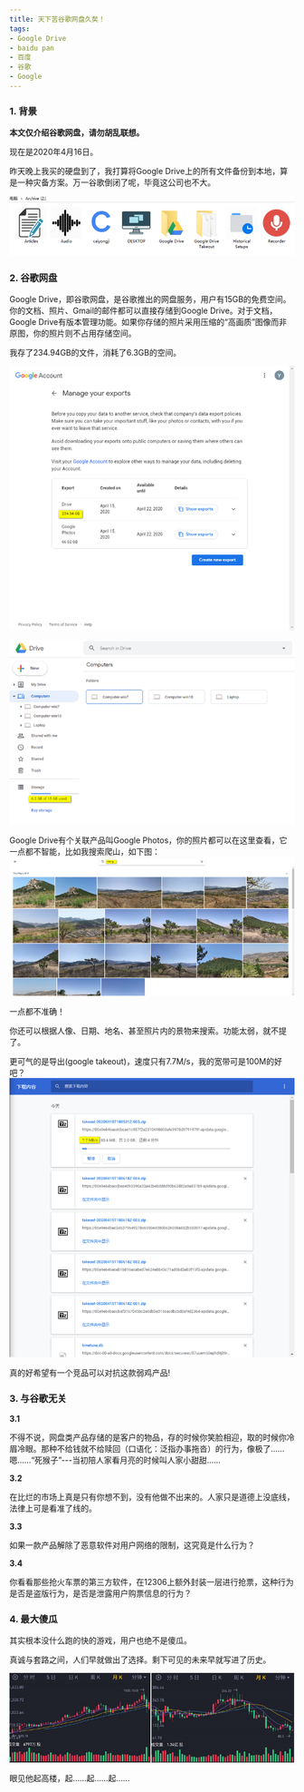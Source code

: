 ```yaml
---
title: 天下苦谷歌网盘久矣！
tags:
- Google Drive
- baidu pan
- 百度
- 谷歌
- Google
---
```



### 1. 背景

**本文仅介绍谷歌网盘，请勿胡乱联想。**

现在是2020年4月16日。

昨天晚上我买的硬盘到了，我打算将Google Drive上的所有文件备份到本地，算是一种灾备方案。万一谷歌倒闭了呢，毕竟这公司也不大。

![1.png](/assets/images/20200417/1.png)

### 2. 谷歌网盘



Google Drive，即谷歌网盘，是谷歌推出的网盘服务，用户有15GB的免费空间。你的文档、照片、Gmail的邮件都可以直接存储到Google Drive。对于文档，Google Drive有版本管理功能。如果你存储的照片采用压缩的“高画质”图像而非原图，你的照片则不占用存储空间。

我存了234.94GB的文件，消耗了6.3GB的空间。

![2.png](/assets/images/20200417/2.png)

![3.png](/assets/images/20200417/3.png)

Google Drive有个关联产品叫Google Photos，你的照片都可以在这里查看，它一点都不智能，比如我搜索爬山，如下图：
![4.png](/assets/images/20200417/4.png)


一点都不准确！



你还可以根据人像、日期、地名、甚至照片内的景物来搜索。功能太弱，就不提了。



更可气的是导出(google takeout)，速度只有7.7M/s，我的宽带可是100M的好吧？
![5.png](/assets/images/20200417/5.png)


真的好希望有一个竞品可以对抗这款弱鸡产品!



### 3. 与谷歌无关



**3.1**

不得不说，网盘类产品存储的是客户的物品，存的时候你笑脸相迎，取的时候你冷眉冷眼。那种不给钱就不给赎回（口语化：泛指办事拖沓）的行为，像极了……嗯……“死猴子”---当初陪人家看月亮的时候叫人家小甜甜……

**3.2**

在比烂的市场上真是只有你想不到，没有他做不出来的。人家只是道德上没底线，法律上可是看准了线的。

**3.3**

如果一款产品解除了恶意软件对用户网络的限制，这究竟是什么行为？

**3.4**

你看看那些抢火车票的第三方软件，在12306上额外封装一层进行抢票，这种行为是否是盗版行为，是否是泄露用户购票信息的行为？



### 4. 最大傻瓜


其实根本没什么跑的快的游戏，用户也绝不是傻瓜。

真诚与套路之间，人们早就做出了选择。剩下可见的未来早就写进了历史。

![6.png](/assets/images/20200417/6.png)

眼见他起高楼，起……起……起……
